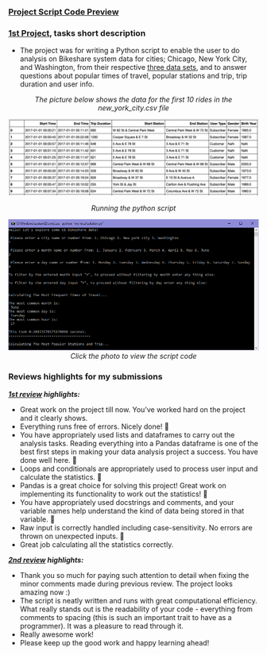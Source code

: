 ### [Project Script Code Preview](https://cutt.ly/1st-proj---Explore-US-Bikeshare-Data_Code-Preview)

### [1st Project](https://cutt.ly/1st-proj---Explore-US-Bikeshare-Data_Code-Preview), tasks short description

- The project was for writing a Python script to enable the user to do analysis on Bikeshare system data for cities; Chicago, New York City, and Washington, from their respective [three data sets](https://cutt.ly/1st-proj---Explore-US-Bikeshare-Data_XSLX-Workbooks), and to answer questions about popular times of travel, popular stations and trip, trip duration and user info.

<div align="center">

*The picture below shows the data for the first 10 rides in the new_york_city.csv file*

<img alt="Sample" width="800px" style="margin-right:20px" src="bikeshare-datasets/nyc-data.png"></div>
<div align="center">
 
*Running the python script*
 
<a title="My python script output" href="https://cutt.ly/1st-proj---Explore-US-Bikeshare-Data_Code-Preview"><img alt="Script Output Preview" width="950px" style="margin-right:20px" src="bikeshare-system.PNG"></a>
<br>
*Click the photo to view the script code*
</div>

### Reviews highlights for my submissions
*__[1st review](https://cutt.ly/1st-proj---Explore-US-Bikeshare-Data_Review_1) highlights:__*

- Great work on the project till now. You’ve worked hard on the project and it clearly shows. 
- Everything runs free of errors. Nicely done! 🌟
- You have appropriately used lists and dataframes to carry out the analysis tasks. Reading everything into a
Pandas dataframe is one of the best first steps in making your data analysis project a success. You have
done well here. 🌟
- Loops and conditionals are appropriately used to process user input and calculate the statistics. 🌟
- Pandas is a great choice for solving this project! Great work on implementing its functionality to work out
the statistics! 🌟
- You have appropriately used docstrings and comments, and your variable names help understand the kind
of data being stored in that variable. 🌟
- Raw input is correctly handled including case-sensitivity. No errors are thrown on unexpected
inputs. 🌟
- Great job calculating all the statistics correctly.

*__[2nd review](https://cutt.ly/1st-proj---Explore-US-Bikeshare-Data_Review_2) highlights:__*

- Thank you so much for paying such attention to detail when fixing the minor comments made during previous review. The project looks
amazing now :)
- The script is neatly written and runs with great computational efficiency. What really stands out is the readability of your code -
everything from comments to spacing (this is such an important trait to have as a programmer). It was a pleasure to read through it.
- Really awesome work!
- Please keep up the good work and happy learning ahead!
 

